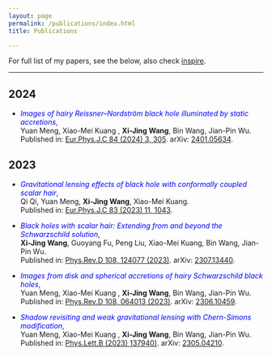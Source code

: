 ```yaml
---
layout: page
permalink: /publications/index.html
title: Publications

---
```




For full list of my papers, see the below, also check [inspire](https://inspirehep.net/authors/1899373?ui-citation-summary=true).

<hr>

## 2024

- <span style="color:blue;">*Images of hairy Reissner–Nordström black hole illuminated by static accretions*</span>,<br>Yuan Meng, Xiao-Mei Kuang
, **Xi-Jing Wang**, Bin Wang, Jian-Pin Wu. <br>Published in: [Eur.Phys.J.C 84 (2024) 3, 305](https://link.springer.com/article/10.1140/epjc/s10052-024-12686-w). arXiv: [2401.05634](https://arxiv.org/abs/2401.05634).

## 2023

- <span style="color:blue;">*Gravitational lensing effects of black hole with conformally coupled scalar hair*</span>,<br>Qi Qi, Yuan Meng, **Xi-Jing Wang**, Xiao-Mei Kuang. <br>Published in: [Eur.Phys.J.C 83 (2023) 11, 1043](https://link.springer.com/article/10.1140/epjc/s10052-023-12233-z).

- <span style="color:blue;">*Black holes with scalar hair: Extending from and beyond the Schwarzschild solution*</span>,<br>**Xi-Jing Wang**, Guoyang Fu, Peng Liu, Xiao-Mei Kuang, Bin Wang, Jian-Pin Wu. <br>Published in: [Phys.Rev.D 108, 124077 (2023)](https://journals.aps.org/prd/abstract/10.1103/PhysRevD.108.124077). arXiv: [2307.13440](https://arxiv.org/abs/2307.13440).

- <span style="color:blue;">*Images from disk and spherical accretions of hairy Schwarzschild black holes*</span>,<br>Yuan Meng, Xiao-Mei Kuang
, **Xi-Jing Wang**, Bin Wang, Jian-Pin Wu. <br>Published in: [Phys.Rev.D 108, 064013 (2023)](https://journals.aps.org/prd/abstract/10.1103/PhysRevD.108.064013). arXiv: [2306.10459](https://arxiv.org/abs/2306.10459).

- <span style="color:blue;">*Shadow revisiting and weak gravitational lensing with Chern-Simons modification*</span>,<br>Yuan Meng, Xiao-Mei Kuang
, **Xi-Jing Wang**, Bin Wang, Jian-Pin Wu. <br>Published in: [Phys.Lett.B (2023) 137940)](https://www.sciencedirect.com/science/article/pii/S0370269323002745?via%3Dihub). arXiv: [2305.04210](https://arxiv.org/abs/2305.04210).
